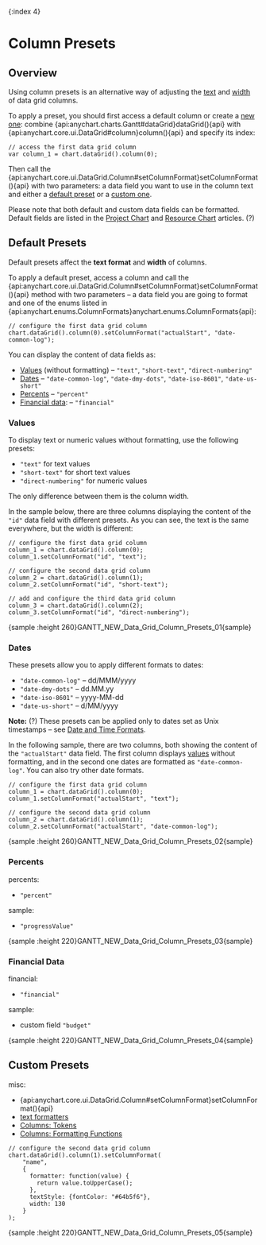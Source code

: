 {:index 4}
# Column Presets

## Overview

Using column presets is an alternative way of adjusting the [text](Columns#text_\(labels\)) and [width](Columns#width) of data grid columns.

To apply a preset, you should first access a default column or create a [new one](Columns#custom_columns): combine {api:anychart.charts.Gantt#dataGrid}dataGrid(){api} with {api:anychart.core.ui.DataGrid#column}column(){api} and specify its index:

```
// access the first data grid column
var column_1 = chart.dataGrid().column(0);
```

Then call the {api:anychart.core.ui.DataGrid.Column#setColumnFormat}setColumnFormat(){api} with two parameters: a data field you want to use in the column text and either a [default preset](#default_presets) or a [custom one](#custom_presets).

Please note that both default and custom data fields can be formatted. Default fields are listed in the [Project Chart](../Project_Chart#data_fields) and [Resource Chart](../Resource_Chart#data_fields) articles. (?)

## Default Presets

Default presets affect the **text format** and **width** of columns.

To apply a default preset, access a column and call the {api:anychart.core.ui.DataGrid.Column#setColumnFormat}setColumnFormat(){api} method with two parameters – a data field you are going to format and one of the enums listed in {api:anychart.enums.ColumnFormats}anychart.enums.ColumnFormats{api}:

```
// configure the first data grid column
chart.dataGrid().column(0).setColumnFormat("actualStart", "date-common-log");
```

You can display the content of data fields as:

* [Values](#values) (without formatting) – `"text"`, `"short-text"`, `"direct-numbering"`
* [Dates](#dates) – `"date-common-log"`, `"date-dmy-dots"`, `"date-iso-8601"`, `"date-us-short"`
* [Percents](#percents) – `"percent"`
* [Financial data](#financial_data): – `"financial"`

### Values

To display text or numeric values without formatting, use the following presets:

* `"text"` for text values
* `"short-text"` for short text values
* `"direct-numbering"` for numeric values

The only difference between them is the column width.

In the sample below, there are three columns displaying the content of the `"id"` data field with different presets.  As you can see, the text is the same everywhere, but the width is different:

```
// configure the first data grid column
column_1 = chart.dataGrid().column(0);
column_1.setColumnFormat("id", "text");

// configure the second data grid column
column_2 = chart.dataGrid().column(1);
column_2.setColumnFormat("id", "short-text");

// add and configure the third data grid column
column_3 = chart.dataGrid().column(2);
column_3.setColumnFormat("id", "direct-numbering");
```

{sample :height 260}GANTT\_NEW\_Data\_Grid\_Column\_Presets\_01{sample}

### Dates

These presets allow you to apply different formats to dates:

* `"date-common-log"` – dd/MMM/yyyy
* `"date-dmy-dots"` – dd.MM.yy
* `"date-iso-8601"` – yyyy-MM-dd
* `"date-us-short"` – d/MM/yyyy

**Note:** (?) These presets can be applied only to dates set as Unix timestamps – see [Date and Time Formats](../Date_and_Time_Formats).

In the following sample, there are two columns, both showing the content of the `"actualStart"` data field. The first column displays [values](#values) without formatting, and in the second one dates are formatted as `"date-common-log"`. You can also try other date formats.

```
// configure the first data grid column
column_1 = chart.dataGrid().column(0);
column_1.setColumnFormat("actualStart", "text");

// configure the second data grid column
column_2 = chart.dataGrid().column(1);
column_2.setColumnFormat("actualStart", "date-common-log");
```

{sample :height 260}GANTT\_NEW\_Data\_Grid\_Column\_Presets\_02{sample}

### Percents

percents:

* `"percent"`

sample:

* `"progressValue"`

{sample :height 220}GANTT\_NEW\_Data\_Grid\_Column\_Presets\_03{sample}

### Financial Data

financial:

* `"financial"`

sample:

* custom field `"budget"`


{sample :height 220}GANTT\_NEW\_Data\_Grid\_Column\_Presets\_04{sample}

## Custom Presets

misc:

* {api:anychart.core.ui.DataGrid.Column#setColumnFormat}setColumnFormat(){api}
* [text formatters](../../Common_Settings/Text_Formatters)
* [Columns: Tokens](Columns#tokens)
* [Columns: Formatting Functions](Columns#formatting_functions)


```
// configure the second data grid column
chart.dataGrid().column(1).setColumnFormat(
    "name",
    {
      formatter: function(value) {
        return value.toUpperCase();
      },
      textStyle: {fontColor: "#64b5f6"},
      width: 130
    }
);
```

{sample :height 220}GANTT\_NEW\_Data\_Grid\_Column\_Presets\_05{sample}
